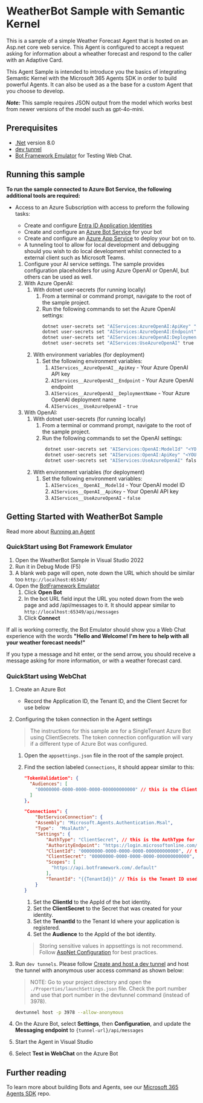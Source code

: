 ﻿# WeatherBot Sample with Semantic Kernel

This is a sample of a simple Weather Forecast Agent that is hosted on an Asp.net core web service.  This Agent is configured to accept a request asking for information about a wheather forecast and respond to the caller with an Adaptive Card.

This Agent Sample is intended to introduce you the basics of integrating Semantic Kernel with the Microsoft 365 Agents SDK in order to build powerful Agents. It can also be used as a the base for a custom Agent that you choose to develop.

***Note:*** This sample requires JSON output from the model which works best from newer versions of the model such as gpt-4o-mini.

## Prerequisites

- [.Net](https://dotnet.microsoft.com/en-us/download/dotnet/8.0) version 8.0
- [dev tunnel](https://learn.microsoft.com/en-us/azure/developer/dev-tunnels/get-started?tabs=windows)
- [Bot Framework Emulator](https://github.com/Microsoft/BotFramework-Emulator/releases) for Testing Web Chat.

## Running this sample

**To run the sample connected to Azure Bot Service, the following additional tools are required:**

- Access to an Azure Subscription with access to preform the following tasks:
    - Create and configure [Entra ID Application Identities](https://aka.ms/AgentsSDK-CreateBot)
    - Create and configure an [Azure Bot Service](https://aka.ms/azuredeployment) for your bot
    - Create and configure an [Azure App Service](https://learn.microsoft.com/azure/app-service/) to deploy your bot on to.
    - A tunneling tool to allow for local development and debugging should you wish to do local development whilst connected to a external client such as Microsoft Teams.

    1. Configure your AI service settings. The sample provides configuration placeholders for using Azure OpenAI or OpenAI, but others can be used as well.
    1. With Azure OpenAI:
        1. With dotnet user-secrets (for running locally)
            1. From a terminal or command prompt, navigate to the root of the sample project.
            1. Run the following commands to set the Azure OpenAI settings:
				```bash
				dotnet user-secrets set "AIServices:AzureOpenAI:ApiKey" "<YOUR_AZURE_OPENAI_API_KEY>"
                dotnet user-secrets set "AIServices:AzureOpenAI:Endpoint" "<YOUR_AZURE_OPENAI_ENDPOINT>"
                dotnet user-secrets set "AIServices:AzureOpenAI:DeploymentName" "<YOUR_AZURE_OPENAI_DEPLOYMENT_NAME>"
                dotnet user-secrets set "AIServices:UseAzureOpenAI" true
                ```
        1. With environment variables (for deployment)
            1. Set the following environment variables:
                1. `AIServices__AzureOpenAI__ApiKey` - Your Azure OpenAI API key
                1. `AIServices__AzureOpenAI__Endpoint` - Your Azure OpenAI endpoint
                1. `AIServices__AzureOpenAI__DeploymentName` - Your Azure OpenAI deployment name
                1. `AIServices__UseAzureOpenAI` - `true`
    1. With OpenAI:
		1. With dotnet user-secrets (for running locally)
			1. From a terminal or command prompt, navigate to the root of the sample project.
			1. Run the following commands to set the OpenAI settings:
               ```bash
				dotnet user-secrets set "AIServices:OpenAI:ModelId" "<YOUR_OPENAI_MODEL_ID_>"
                dotnet user-secrets set "AIServices:OpenAI:ApiKey" "<YOUR_OPENAI_API_KEY_>"
                dotnet user-secrets set "AIServices:UseAzureOpenAI" false
                ```
        1. With environment variables (for deployment)
            1. Set the following environment variables:
                1. `AIServices__OpenAI__ModelId` - Your OpenAI model ID
                1. `AIServices__OpenAI__ApiKey` - Your OpenAI API key
                1. `AIServices__UseAzureOpenAI` - `false`

## Getting Started with WeatherBot Sample

Read more about [Running an Agent](../../../docs/HowTo/running-an-agent.md)

### QuickStart using Bot Framework Emulator

1. Open the WeatherBot Sample in Visual Studio 2022
1. Run it in Debug Mode (F5)
1. A blank web page will open, note down the URL which should be similar too `http://localhost:65349/`
1. Open the [BotFramework Emulator](https://github.com/Microsoft/BotFramework-Emulator/releases)
    1. Click **Open Bot**
    1. In the bot URL field input the URL you noted down from the web page and add /api/messages to it. It should appear similar to `http://localhost:65349/api/messages`
    1. Click **Connect**

If all is working correctly, the Bot Emulator should show you a Web Chat experience with the words **"Hello and Welcome! I'm here to help with all your weather forecast needs!"**

If you type a message and hit enter, or the send arrow, you should receive a message asking for more information, or with a weather forecast card.

### QuickStart using WebChat

1. Create an Azure Bot
   - Record the Application ID, the Tenant ID, and the Client Secret for use below

1. Configuring the token connection in the Agent settings
   > The instructions for this sample are for a SingleTenant Azure Bot using ClientSecrets.  The token connection configuration will vary if a different type of Azure Bot was configured.

   1. Open the `appsettings.json` file in the root of the sample project.

   1. Find the section labeled `Connections`,  it should appear similar to this:

      ```json
      "TokenValidation": {
        "Audiences": [
          "00000000-0000-0000-0000-000000000000" // this is the Client ID used for the Azure Bot
        ]
      },

      "Connections": {
          "BotServiceConnection": {
          "Assembly": "Microsoft.Agents.Authentication.Msal",
          "Type":  "MsalAuth",
          "Settings": {
              "AuthType": "ClientSecret", // this is the AuthType for the connection, valid values can be found in Microsoft.Agents.Authentication.Msal.Model.AuthTypes.  The default is ClientSecret.
              "AuthorityEndpoint": "https://login.microsoftonline.com/{{TenantId}}",
              "ClientId": "00000000-0000-0000-0000-000000000000", // this is the Client ID used for the connection.
              "ClientSecret": "00000000-0000-0000-0000-000000000000", // this is the Client Secret used for the connection.
              "Scopes": [
                "https://api.botframework.com/.default"
              ],
              "TenantId": "{{TenantId}}" // This is the Tenant ID used for the Connection. 
          }
      }
      ```

      1. Set the **ClientId** to the AppId of the bot identity.
      1. Set the **ClientSecret** to the Secret that was created for your identity.
      1. Set the **TenantId** to the Tenant Id where your application is registered.
      1. Set the **Audience** to the AppId of the bot identity.
      
      > Storing sensitive values in appsettings is not recommend.  Follow [AspNet Configuration](https://learn.microsoft.com/en-us/aspnet/core/fundamentals/configuration/?view=aspnetcore-9.0) for best practices.

1. Run `dev tunnels`. Please follow [Create and host a dev tunnel](https://learn.microsoft.com/en-us/azure/developer/dev-tunnels/get-started?tabs=windows) and host the tunnel with anonymous user access command as shown below:
   > NOTE: Go to your project directory and open the `./Properties/launchSettings.json` file. Check the port number and use that port number in the devtunnel command (instead of 3978).

   ```bash
   devtunnel host -p 3978 --allow-anonymous
   ```

1. On the Azure Bot, select **Settings**, then **Configuration**, and update the **Messaging endpoint** to `{tunnel-url}/api/messages`

1. Start the Agent in Visual Studio

1. Select **Test in WebChat** on the Azure Bot

## Further reading
To learn more about building Bots and Agents, see our [Microsoft 365 Agents SDK](https://github.com/microsoft/agents) repo.